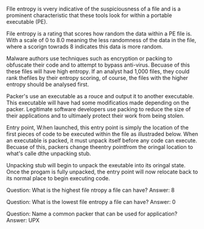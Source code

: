FIle entropy is vvery indicative of the suspiciousness of a file and is a prominent characteristic that these tools look for within a portable executable (PE). 

File entropy is a rating that scores how random the data  within a PE file is. With a scale of 0 to 8.0 meaning the less randomness of the data in the file, where a scorign towrads 8 indicates this data is more random.

Malware authors use techniques such as encryption or packing to obfuscate their code and to attempt to bypass anti-virus. Becuase of this these files will have high entropy. If an analyst had 1,000 files, they could rank thefiles by their entropy scoring, of course, the files with the higher entropy should be analysed first. 

Packer's use an executable as a rouce and output it to another executable. This executable will have had some  modificatios made depending on the packer. Legitimate software developers use packing to reduce the size of their applications and to ultimaely protect their work from being stolen. 

Entry point, W:hen launched, this entry point is simply the location of the first pieces of code to be executed within the file as illustraded below. When an executable is packed, it must unpack itself before any code can execute. Becuase of this, packers change theentry pointfrom the oringal location to what's calle dthe unpacking stub. 

Unpacking stub will begin to unpack the exeutable into its oringal state. Once the progam is fully unpacked, the entry point will now relocate back to its normal place to begin executing code. 

Question: What is the highest file ntropy a file can have?
Answer: 8

Question: What is the lowest file entropy a file can have?
Answer: 0

Question: Name a common packer that can be used for application?
Answer: UPX
